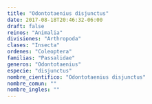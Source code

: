 ```yaml
---
title: "Odontotaenius disjunctus"
date: 2017-08-18T20:46:32-06:00
draft: false
reinos: "Animalia"
divisiones: "Arthropoda"
clases: "Insecta"
ordenes: "Coleoptera"
familias: "Passalidae"
generos: "Odontotaenius"
especie: "disjunctus"
nombre_cientifico: "Odontotaenius disjunctus"
nombre_comun: ""
nombre_ingles: ""
---
```


